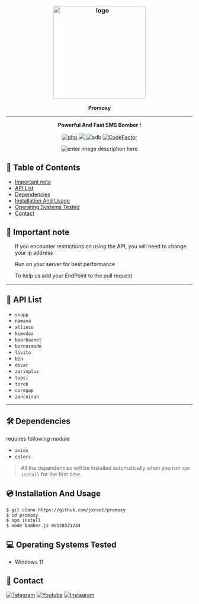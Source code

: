 
﻿
<h3 align="center"><img src="https://fizoofood.com/sms-bomber-apkresult.jpg" alt="logo" height="250px"></h3>
<p align="center">
    <b>Promoxy</b><br>
    </p>
<hr>
<p align="center">
  <b>Powerful And Fast SMS  Bomber !</b>
    </p>
<p align="center">
  <a href="https://php.net">
    <img src="https://img.shields.io/badge/php-8.0.7-green" alt="php">
  </a>
  <a href="#">
    <img src="https://img.shields.io/badge/platform-Windows-red">
  </a>
   <img src="https://img.shields.io/badge/adb-1.0.35-blue" 
   alt="adb">
   <a href="https://www.codefactor.io/repository/github/jxroot/promoxy">  <img src="https://www.codefactor.io/repository/github/jxroot/adbwebkit/badge" alt="CodeFactor" /> </a>
   
<p align="center"><img src="https://fizoofood.com/bombs.gif" alt="enter image description here"></p>

  
</p>
<h2 id="table-of-contents">📜 Table of Contents</h2>
<ul>
<li><a href="#connection"> Important note</a></li>
<li><a href="#dependency"> API List</a></li>
<li><a href="#installation-and-usage"> Dependencies</a></li>
<li><a href="#installation-termux">Installation And Usage</a></li>
<li><a href="#operating-systems-tested">Operating Systems Tested</a>
<li><a href="#contact">Contact</a></li>

</li>
</ul>
<h2>📢 Important note</h2>

<ol>If you encounter restrictions on using the API, you will need to change your ip address</ol>

<ol>Run on your server for best performance</ol>

<ol>To help us add your EndPoint to the pull request</ol>
<hr>
<h2>📜 API List</h2>

- `snapp`
- `namava`
- `allinco`
- `komodaa`
- `baarbaanet`
- `bornosmode`
- `livito`
- `b2n`
- `divar`
- `zarinplus`
- `tapsi`
- `torob`
- `coregap`
- `zancoiran`

<hr>
<h2>🛠  Dependencies</h2>

requires following module 
- `axios`
- `colors`


> All the dependencies will be installed automatically when you run `npm install` for the first time.
<h2>💿 Installation And Usage</h2>

```
$ git clone https://github.com/jxroot/promoxy
$ cd promoxy
$ npm install
$ node bomber.js 09128321234
```
<h2 id="operating-systems-tested">💻 Operating Systems Tested</h2>
<ul>

<li>Windows 11</li>
</ul>





<h2 id="contact">📧 Contact</h2>
<p >
<a href="https://t.me/sectoolfa"><img title="Telegram" src="https://img.shields.io/badge/Telegram-black?style=for-the-badge&logo=Telegram"></a>
<a href="https://www.youtube.com/channel/UC0-QcOXgzRgSfcE3zerwu9w/?sub_confirmation=1"><img title="Youtube" src="https://img.shields.io/badge/Youtube-red?style=for-the-badge&logo=Youtube"></a>
<a href="https://www.instagram.com/sectoolfa"><img title="Instagram" src="https://img.shields.io/badge/Instagram-white?style=for-the-badge&logo=Instagram"></a>

